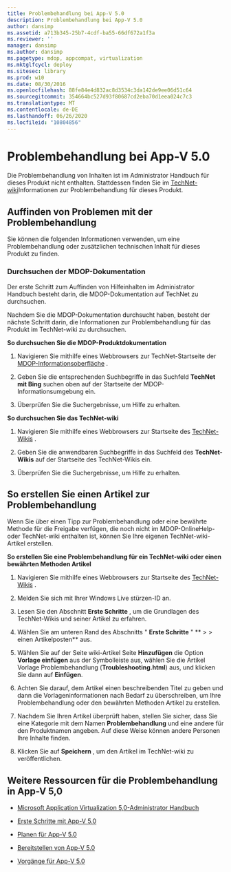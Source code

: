 ```yaml
---
title: Problembehandlung bei App-V 5.0
description: Problembehandlung bei App-V 5.0
author: dansimp
ms.assetid: a713b345-25b7-4cdf-ba55-66df672a1f3a
ms.reviewer: ''
manager: dansimp
ms.author: dansimp
ms.pagetype: mdop, appcompat, virtualization
ms.mktglfcycl: deploy
ms.sitesec: library
ms.prod: w10
ms.date: 08/30/2016
ms.openlocfilehash: 88fe84e4d832ac8d3534c3da142de9ee06d51c64
ms.sourcegitcommit: 354664bc527d93f80687cd2eba70d1eea024c7c3
ms.translationtype: MT
ms.contentlocale: de-DE
ms.lasthandoff: 06/26/2020
ms.locfileid: "10804856"
---
```

# Problembehandlung bei App-V 5.0


Die Problembehandlung von Inhalten ist im Administrator Handbuch für dieses Produkt nicht enthalten. Stattdessen finden Sie im [TechNet-wiki](https://go.microsoft.com/fwlink/p/?LinkId=224905)Informationen zur Problembehandlung für dieses Produkt.

## Auffinden von Problemen mit der Problembehandlung


Sie können die folgenden Informationen verwenden, um eine Problembehandlung oder zusätzlichen technischen Inhalt für dieses Produkt zu finden.

### Durchsuchen der MDOP-Dokumentation

Der erste Schritt zum Auffinden von Hilfeinhalten im Administrator Handbuch besteht darin, die MDOP-Dokumentation auf TechNet zu durchsuchen.

Nachdem Sie die MDOP-Dokumentation durchsucht haben, besteht der nächste Schritt darin, die Informationen zur Problembehandlung für das Produkt im TechNet-wiki zu durchsuchen.

**So durchsuchen Sie die MDOP-Produktdokumentation**

1.  Navigieren Sie mithilfe eines Webbrowsers zur TechNet-Startseite der [MDOP-Informationsoberfläche](https://go.microsoft.com/fwlink/?LinkId=236032) .

2.  Geben Sie die entsprechenden Suchbegriffe in das Suchfeld **TechNet mit Bing** suchen oben auf der Startseite der MDOP-Informationsumgebung ein.

3.  Überprüfen Sie die Suchergebnisse, um Hilfe zu erhalten.

**So durchsuchen Sie das TechNet-wiki**

1.  Navigieren Sie mithilfe eines Webbrowsers zur Startseite des [TechNet-Wikis](https://go.microsoft.com/fwlink/p/?LinkId=224905) .

2.  Geben Sie die anwendbaren Suchbegriffe in das Suchfeld des **TechNet-Wikis** auf der Startseite des TechNet-Wikis ein.

3.  Überprüfen Sie die Suchergebnisse, um Hilfe zu erhalten.

## So erstellen Sie einen Artikel zur Problembehandlung


Wenn Sie über einen Tipp zur Problembehandlung oder eine bewährte Methode für die Freigabe verfügen, die noch nicht im MDOP-OnlineHelp-oder TechNet-wiki enthalten ist, können Sie Ihre eigenen TechNet-wiki-Artikel erstellen.

**So erstellen Sie eine Problembehandlung für ein TechNet-wiki oder einen bewährten Methoden Artikel**

1.  Navigieren Sie mithilfe eines Webbrowsers zur Startseite des [TechNet-Wikis](https://go.microsoft.com/fwlink/p/?LinkId=224905) .

2.  Melden Sie sich mit Ihrer Windows Live stürzen-ID an.

3.  Lesen Sie den Abschnitt **Erste Schritte** , um die Grundlagen des TechNet-Wikis und seiner Artikel zu erfahren.

4.  Wählen Sie am unteren Rand des Abschnitts " **Erste Schritte** " ** &gt; &gt; einen Artikelposten** aus.

5.  Wählen Sie auf der Seite wiki-Artikel Seite **Hinzufügen** die Option **Vorlage einfügen** aus der Symbolleiste aus, wählen Sie die Artikel Vorlage Problembehandlung (**Troubleshooting.html**) aus, und klicken Sie dann auf **Einfügen**.

6.  Achten Sie darauf, dem Artikel einen beschreibenden Titel zu geben und dann die Vorlageninformationen nach Bedarf zu überschreiben, um Ihre Problembehandlung oder den bewährten Methoden Artikel zu erstellen.

7.  Nachdem Sie Ihren Artikel überprüft haben, stellen Sie sicher, dass Sie eine Kategorie mit dem Namen **Problembehandlung** und eine andere für den Produktnamen angeben. Auf diese Weise können andere Personen Ihre Inhalte finden.

8.  Klicken Sie auf **Speichern** , um den Artikel im TechNet-wiki zu veröffentlichen.

## Weitere Ressourcen für die Problembehandlung in App-V 5,0


-   [Microsoft Application Virtualization 5,0-Administrator Handbuch](microsoft-application-virtualization-50-administrators-guide.md)

-   [Erste Schritte mit App-V 5.0](getting-started-with-app-v-50--rtm.md)

-   [Planen für App-V 5.0](planning-for-app-v-50-rc.md)

-   [Bereitstellen von App-V 5.0](deploying-app-v-50.md)

-   [Vorgänge für App-V 5.0](operations-for-app-v-50.md)






 

 





